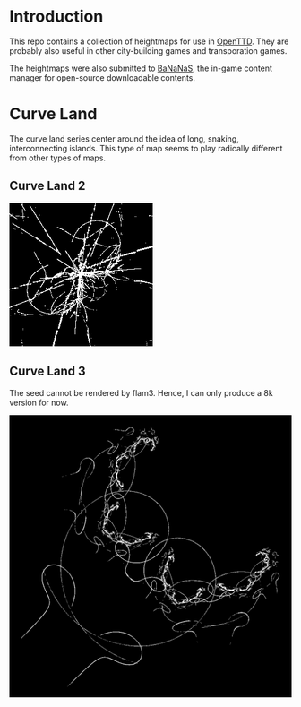 # Introduction
This repo contains a collection of heightmaps for use in [OpenTTD](https://www.openttd.org/). They are probably also useful in other city-building games and transporation games.

The heightmaps were also submitted to [BaNaNaS](https://bananas.openttd.org/), the in-game content manager for open-source downloadable contents.

# Curve Land
The curve land series center around the idea of long, snaking, interconnecting islands. This type of map seems to play radically different from other types of maps.

## Curve Land 2
![Preview for Curve Land 2](https://raw.githubusercontent.com/ahyangyi/openttd-heightmaps/main/Curve%20Land%202/preview_grayscale.png)

## Curve Land 3
The seed cannot be rendered by flam3. Hence, I can only produce a 8k version for now.

![Preview for Curve Land 3](https://raw.githubusercontent.com/ahyangyi/openttd-heightmaps/main/Curve%20Land%203/preview.png)
